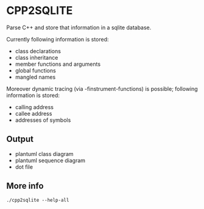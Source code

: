 # CPP2SQLITE

Parse C++ and store that information in a sqlite database.

Currently following information is stored:
* class declarations
* class inheritance
* member functions and arguments
* global functions
* mangled names

Moreover dynamic tracing (via -finstrument-functions) is possible; following information is stored:
* calling address
* callee address
* addresses of symbols

## Output

* plantuml class diagram
* plantuml sequence diagram
* dot file

## More info
```
./cpp2sqlite --help-all
```
